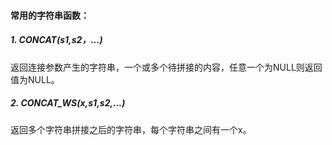 #### 常用的字符串函数：
##### 1. CONCAT(s1,s2，...)

返回连接参数产生的字符串，一个或多个待拼接的内容，任意一个为NULL则返回值为NULL。

##### 2. CONCAT_WS(x,s1,s2,...)

返回多个字符串拼接之后的字符串，每个字符串之间有一个x。
